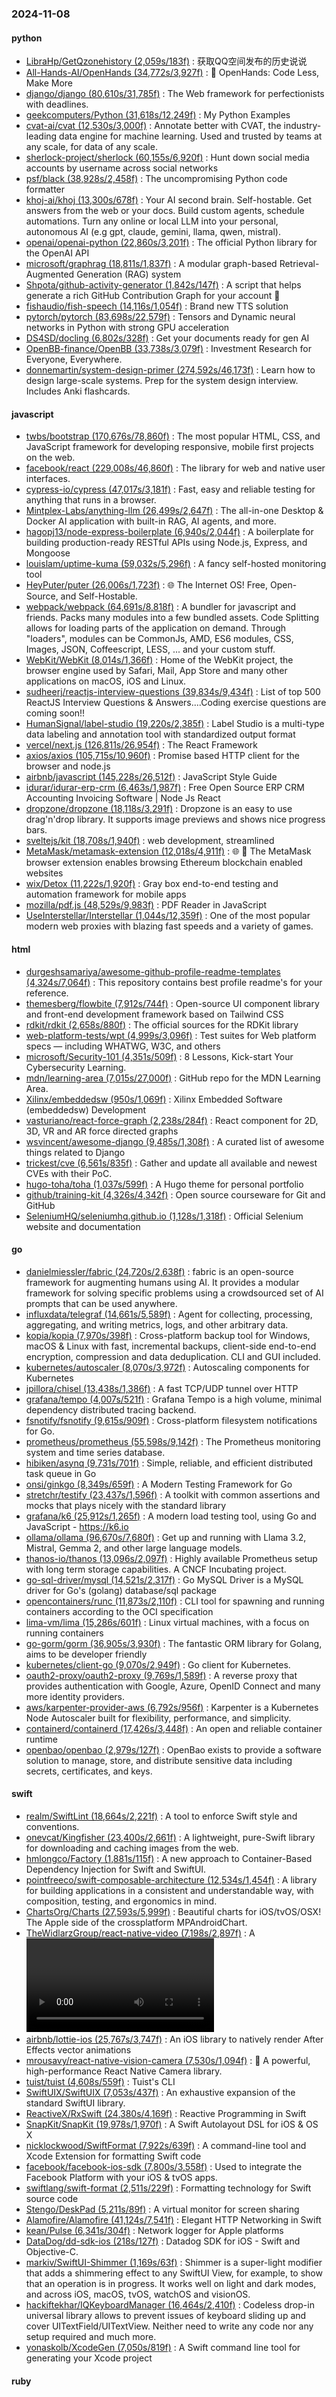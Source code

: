 ### 2024-11-08

#### python
* [LibraHp/GetQzonehistory (2,059s/183f)](https://github.com/LibraHp/GetQzonehistory) : 获取QQ空间发布的历史说说
* [All-Hands-AI/OpenHands (34,772s/3,927f)](https://github.com/All-Hands-AI/OpenHands) : 🙌 OpenHands: Code Less, Make More
* [django/django (80,610s/31,785f)](https://github.com/django/django) : The Web framework for perfectionists with deadlines.
* [geekcomputers/Python (31,618s/12,249f)](https://github.com/geekcomputers/Python) : My Python Examples
* [cvat-ai/cvat (12,530s/3,000f)](https://github.com/cvat-ai/cvat) : Annotate better with CVAT, the industry-leading data engine for machine learning. Used and trusted by teams at any scale, for data of any scale.
* [sherlock-project/sherlock (60,155s/6,920f)](https://github.com/sherlock-project/sherlock) : Hunt down social media accounts by username across social networks
* [psf/black (38,928s/2,458f)](https://github.com/psf/black) : The uncompromising Python code formatter
* [khoj-ai/khoj (13,300s/678f)](https://github.com/khoj-ai/khoj) : Your AI second brain. Self-hostable. Get answers from the web or your docs. Build custom agents, schedule automations. Turn any online or local LLM into your personal, autonomous AI (e.g gpt, claude, gemini, llama, qwen, mistral).
* [openai/openai-python (22,860s/3,201f)](https://github.com/openai/openai-python) : The official Python library for the OpenAI API
* [microsoft/graphrag (18,811s/1,837f)](https://github.com/microsoft/graphrag) : A modular graph-based Retrieval-Augmented Generation (RAG) system
* [Shpota/github-activity-generator (1,842s/147f)](https://github.com/Shpota/github-activity-generator) : A script that helps generate a rich GitHub Contribution Graph for your account 🤖
* [fishaudio/fish-speech (14,116s/1,054f)](https://github.com/fishaudio/fish-speech) : Brand new TTS solution
* [pytorch/pytorch (83,698s/22,579f)](https://github.com/pytorch/pytorch) : Tensors and Dynamic neural networks in Python with strong GPU acceleration
* [DS4SD/docling (6,802s/328f)](https://github.com/DS4SD/docling) : Get your documents ready for gen AI
* [OpenBB-finance/OpenBB (33,738s/3,079f)](https://github.com/OpenBB-finance/OpenBB) : Investment Research for Everyone, Everywhere.
* [donnemartin/system-design-primer (274,592s/46,173f)](https://github.com/donnemartin/system-design-primer) : Learn how to design large-scale systems. Prep for the system design interview. Includes Anki flashcards.

#### javascript
* [twbs/bootstrap (170,676s/78,860f)](https://github.com/twbs/bootstrap) : The most popular HTML, CSS, and JavaScript framework for developing responsive, mobile first projects on the web.
* [facebook/react (229,008s/46,860f)](https://github.com/facebook/react) : The library for web and native user interfaces.
* [cypress-io/cypress (47,017s/3,181f)](https://github.com/cypress-io/cypress) : Fast, easy and reliable testing for anything that runs in a browser.
* [Mintplex-Labs/anything-llm (26,499s/2,647f)](https://github.com/Mintplex-Labs/anything-llm) : The all-in-one Desktop & Docker AI application with built-in RAG, AI agents, and more.
* [hagopj13/node-express-boilerplate (6,940s/2,044f)](https://github.com/hagopj13/node-express-boilerplate) : A boilerplate for building production-ready RESTful APIs using Node.js, Express, and Mongoose
* [louislam/uptime-kuma (59,032s/5,296f)](https://github.com/louislam/uptime-kuma) : A fancy self-hosted monitoring tool
* [HeyPuter/puter (26,006s/1,723f)](https://github.com/HeyPuter/puter) : 🌐 The Internet OS! Free, Open-Source, and Self-Hostable.
* [webpack/webpack (64,691s/8,818f)](https://github.com/webpack/webpack) : A bundler for javascript and friends. Packs many modules into a few bundled assets. Code Splitting allows for loading parts of the application on demand. Through "loaders", modules can be CommonJs, AMD, ES6 modules, CSS, Images, JSON, Coffeescript, LESS, ... and your custom stuff.
* [WebKit/WebKit (8,014s/1,366f)](https://github.com/WebKit/WebKit) : Home of the WebKit project, the browser engine used by Safari, Mail, App Store and many other applications on macOS, iOS and Linux.
* [sudheerj/reactjs-interview-questions (39,834s/9,434f)](https://github.com/sudheerj/reactjs-interview-questions) : List of top 500 ReactJS Interview Questions & Answers....Coding exercise questions are coming soon!!
* [HumanSignal/label-studio (19,220s/2,385f)](https://github.com/HumanSignal/label-studio) : Label Studio is a multi-type data labeling and annotation tool with standardized output format
* [vercel/next.js (126,811s/26,954f)](https://github.com/vercel/next.js) : The React Framework
* [axios/axios (105,715s/10,960f)](https://github.com/axios/axios) : Promise based HTTP client for the browser and node.js
* [airbnb/javascript (145,228s/26,512f)](https://github.com/airbnb/javascript) : JavaScript Style Guide
* [idurar/idurar-erp-crm (6,463s/1,987f)](https://github.com/idurar/idurar-erp-crm) : Free Open Source ERP CRM Accounting Invoicing Software | Node Js React
* [dropzone/dropzone (18,118s/3,291f)](https://github.com/dropzone/dropzone) : Dropzone is an easy to use drag'n'drop library. It supports image previews and shows nice progress bars.
* [sveltejs/kit (18,708s/1,940f)](https://github.com/sveltejs/kit) : web development, streamlined
* [MetaMask/metamask-extension (12,018s/4,911f)](https://github.com/MetaMask/metamask-extension) : 🌐 🔌 The MetaMask browser extension enables browsing Ethereum blockchain enabled websites
* [wix/Detox (11,222s/1,920f)](https://github.com/wix/Detox) : Gray box end-to-end testing and automation framework for mobile apps
* [mozilla/pdf.js (48,529s/9,983f)](https://github.com/mozilla/pdf.js) : PDF Reader in JavaScript
* [UseInterstellar/Interstellar (1,044s/12,359f)](https://github.com/UseInterstellar/Interstellar) : One of the most popular modern web proxies with blazing fast speeds and a variety of games.

#### html
* [durgeshsamariya/awesome-github-profile-readme-templates (4,324s/7,064f)](https://github.com/durgeshsamariya/awesome-github-profile-readme-templates) : This repository contains best profile readme's for your reference.
* [themesberg/flowbite (7,912s/744f)](https://github.com/themesberg/flowbite) : Open-source UI component library and front-end development framework based on Tailwind CSS
* [rdkit/rdkit (2,658s/880f)](https://github.com/rdkit/rdkit) : The official sources for the RDKit library
* [web-platform-tests/wpt (4,999s/3,096f)](https://github.com/web-platform-tests/wpt) : Test suites for Web platform specs — including WHATWG, W3C, and others
* [microsoft/Security-101 (4,351s/509f)](https://github.com/microsoft/Security-101) : 8 Lessons, Kick-start Your Cybersecurity Learning.
* [mdn/learning-area (7,015s/27,000f)](https://github.com/mdn/learning-area) : GitHub repo for the MDN Learning Area.
* [Xilinx/embeddedsw (950s/1,069f)](https://github.com/Xilinx/embeddedsw) : Xilinx Embedded Software (embeddedsw) Development
* [vasturiano/react-force-graph (2,238s/284f)](https://github.com/vasturiano/react-force-graph) : React component for 2D, 3D, VR and AR force directed graphs
* [wsvincent/awesome-django (9,485s/1,308f)](https://github.com/wsvincent/awesome-django) : A curated list of awesome things related to Django
* [trickest/cve (6,561s/835f)](https://github.com/trickest/cve) : Gather and update all available and newest CVEs with their PoC.
* [hugo-toha/toha (1,037s/599f)](https://github.com/hugo-toha/toha) : A Hugo theme for personal portfolio
* [github/training-kit (4,326s/4,342f)](https://github.com/github/training-kit) : Open source courseware for Git and GitHub
* [SeleniumHQ/seleniumhq.github.io (1,128s/1,318f)](https://github.com/SeleniumHQ/seleniumhq.github.io) : Official Selenium website and documentation

#### go
* [danielmiessler/fabric (24,720s/2,638f)](https://github.com/danielmiessler/fabric) : fabric is an open-source framework for augmenting humans using AI. It provides a modular framework for solving specific problems using a crowdsourced set of AI prompts that can be used anywhere.
* [influxdata/telegraf (14,661s/5,589f)](https://github.com/influxdata/telegraf) : Agent for collecting, processing, aggregating, and writing metrics, logs, and other arbitrary data.
* [kopia/kopia (7,970s/398f)](https://github.com/kopia/kopia) : Cross-platform backup tool for Windows, macOS & Linux with fast, incremental backups, client-side end-to-end encryption, compression and data deduplication. CLI and GUI included.
* [kubernetes/autoscaler (8,070s/3,972f)](https://github.com/kubernetes/autoscaler) : Autoscaling components for Kubernetes
* [jpillora/chisel (13,438s/1,386f)](https://github.com/jpillora/chisel) : A fast TCP/UDP tunnel over HTTP
* [grafana/tempo (4,007s/521f)](https://github.com/grafana/tempo) : Grafana Tempo is a high volume, minimal dependency distributed tracing backend.
* [fsnotify/fsnotify (9,615s/909f)](https://github.com/fsnotify/fsnotify) : Cross-platform filesystem notifications for Go.
* [prometheus/prometheus (55,598s/9,142f)](https://github.com/prometheus/prometheus) : The Prometheus monitoring system and time series database.
* [hibiken/asynq (9,731s/701f)](https://github.com/hibiken/asynq) : Simple, reliable, and efficient distributed task queue in Go
* [onsi/ginkgo (8,349s/659f)](https://github.com/onsi/ginkgo) : A Modern Testing Framework for Go
* [stretchr/testify (23,437s/1,596f)](https://github.com/stretchr/testify) : A toolkit with common assertions and mocks that plays nicely with the standard library
* [grafana/k6 (25,912s/1,265f)](https://github.com/grafana/k6) : A modern load testing tool, using Go and JavaScript - https://k6.io
* [ollama/ollama (96,670s/7,680f)](https://github.com/ollama/ollama) : Get up and running with Llama 3.2, Mistral, Gemma 2, and other large language models.
* [thanos-io/thanos (13,096s/2,097f)](https://github.com/thanos-io/thanos) : Highly available Prometheus setup with long term storage capabilities. A CNCF Incubating project.
* [go-sql-driver/mysql (14,521s/2,317f)](https://github.com/go-sql-driver/mysql) : Go MySQL Driver is a MySQL driver for Go's (golang) database/sql package
* [opencontainers/runc (11,873s/2,110f)](https://github.com/opencontainers/runc) : CLI tool for spawning and running containers according to the OCI specification
* [lima-vm/lima (15,286s/601f)](https://github.com/lima-vm/lima) : Linux virtual machines, with a focus on running containers
* [go-gorm/gorm (36,905s/3,930f)](https://github.com/go-gorm/gorm) : The fantastic ORM library for Golang, aims to be developer friendly
* [kubernetes/client-go (9,070s/2,949f)](https://github.com/kubernetes/client-go) : Go client for Kubernetes.
* [oauth2-proxy/oauth2-proxy (9,769s/1,589f)](https://github.com/oauth2-proxy/oauth2-proxy) : A reverse proxy that provides authentication with Google, Azure, OpenID Connect and many more identity providers.
* [aws/karpenter-provider-aws (6,792s/956f)](https://github.com/aws/karpenter-provider-aws) : Karpenter is a Kubernetes Node Autoscaler built for flexibility, performance, and simplicity.
* [containerd/containerd (17,426s/3,448f)](https://github.com/containerd/containerd) : An open and reliable container runtime
* [openbao/openbao (2,979s/127f)](https://github.com/openbao/openbao) : OpenBao exists to provide a software solution to manage, store, and distribute sensitive data including secrets, certificates, and keys.

#### swift
* [realm/SwiftLint (18,664s/2,221f)](https://github.com/realm/SwiftLint) : A tool to enforce Swift style and conventions.
* [onevcat/Kingfisher (23,400s/2,661f)](https://github.com/onevcat/Kingfisher) : A lightweight, pure-Swift library for downloading and caching images from the web.
* [hmlongco/Factory (1,881s/115f)](https://github.com/hmlongco/Factory) : A new approach to Container-Based Dependency Injection for Swift and SwiftUI.
* [pointfreeco/swift-composable-architecture (12,534s/1,454f)](https://github.com/pointfreeco/swift-composable-architecture) : A library for building applications in a consistent and understandable way, with composition, testing, and ergonomics in mind.
* [ChartsOrg/Charts (27,593s/5,999f)](https://github.com/ChartsOrg/Charts) : Beautiful charts for iOS/tvOS/OSX! The Apple side of the crossplatform MPAndroidChart.
* [TheWidlarzGroup/react-native-video (7,198s/2,897f)](https://github.com/TheWidlarzGroup/react-native-video) : A <Video /> component for react-native
* [airbnb/lottie-ios (25,767s/3,747f)](https://github.com/airbnb/lottie-ios) : An iOS library to natively render After Effects vector animations
* [mrousavy/react-native-vision-camera (7,530s/1,094f)](https://github.com/mrousavy/react-native-vision-camera) : 📸 A powerful, high-performance React Native Camera library.
* [tuist/tuist (4,608s/559f)](https://github.com/tuist/tuist) : Tuist's CLI
* [SwiftUIX/SwiftUIX (7,053s/437f)](https://github.com/SwiftUIX/SwiftUIX) : An exhaustive expansion of the standard SwiftUI library.
* [ReactiveX/RxSwift (24,380s/4,169f)](https://github.com/ReactiveX/RxSwift) : Reactive Programming in Swift
* [SnapKit/SnapKit (19,978s/1,970f)](https://github.com/SnapKit/SnapKit) : A Swift Autolayout DSL for iOS & OS X
* [nicklockwood/SwiftFormat (7,922s/639f)](https://github.com/nicklockwood/SwiftFormat) : A command-line tool and Xcode Extension for formatting Swift code
* [facebook/facebook-ios-sdk (7,800s/3,558f)](https://github.com/facebook/facebook-ios-sdk) : Used to integrate the Facebook Platform with your iOS & tvOS apps.
* [swiftlang/swift-format (2,511s/229f)](https://github.com/swiftlang/swift-format) : Formatting technology for Swift source code
* [Stengo/DeskPad (5,211s/89f)](https://github.com/Stengo/DeskPad) : A virtual monitor for screen sharing
* [Alamofire/Alamofire (41,124s/7,541f)](https://github.com/Alamofire/Alamofire) : Elegant HTTP Networking in Swift
* [kean/Pulse (6,341s/304f)](https://github.com/kean/Pulse) : Network logger for Apple platforms
* [DataDog/dd-sdk-ios (218s/127f)](https://github.com/DataDog/dd-sdk-ios) : Datadog SDK for iOS - Swift and Objective-C.
* [markiv/SwiftUI-Shimmer (1,169s/63f)](https://github.com/markiv/SwiftUI-Shimmer) : Shimmer is a super-light modifier that adds a shimmering effect to any SwiftUI View, for example, to show that an operation is in progress. It works well on light and dark modes, and across iOS, macOS, tvOS, watchOS and visionOS.
* [hackiftekhar/IQKeyboardManager (16,464s/2,410f)](https://github.com/hackiftekhar/IQKeyboardManager) : Codeless drop-in universal library allows to prevent issues of keyboard sliding up and cover UITextField/UITextView. Neither need to write any code nor any setup required and much more.
* [yonaskolb/XcodeGen (7,050s/819f)](https://github.com/yonaskolb/XcodeGen) : A Swift command line tool for generating your Xcode project

#### ruby
